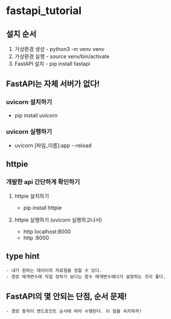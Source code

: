 # fastapi_tutorial

## 설치 순서
1. 가상환경 생성 - python3 -m venv venv
2. 가상환경 실행 - source venv/bin/activate
3. FastAPI 설치 - pip install fastapi

## FastAPI는 자체 서버가 없다!
### uvicorn 설치하기
- pip install uvicorn

### uvicorn 실행하기
- uvicorn [파일_이름]:app --reload

## httpie
### 개발한 api 간단하게 확인하기
1. httpie 설치하기
    - pip install httpie

2. httpie 실행하기 (uvicorn 실행하고나서)
    - http localhost:8000
    - http :8000

## type hint
    - 내가 원하는 데이터의 자료형을 정할 수 있다.
    - 경로 매개변수에 직접 정하기 보다는 함수 매개변수에다가 설정하는 것이 좋다.

## FastAPI의 몇 안되는 단점, 순서 문제!
    - 경로 동작이 앤드포인트 순서에 따라 수행된다. 이 점을 숙지하자!